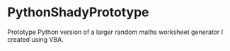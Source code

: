 # PythonShadyPrototype
Prototype Python version of a larger random maths worksheet generator I created using VBA.
